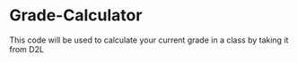 # Grade-Calculator
This code will be used to calculate your current grade in a class by taking it from D2L
